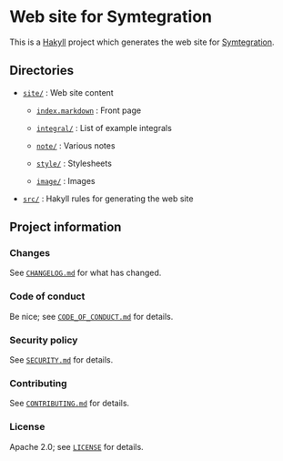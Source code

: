 # Web site for Symtegration

This is a [Hakyll] project which generates the web site for [Symtegration].

[Hakyll]: https://jaspervdj.be/hakyll/
[Symtegration]: https://symtegration.dev/

## Directories

* [`site/`](site/) : Web site content

  * [`index.markdown`](site/index.markdown) : Front page

  * [`integral/`](site/integral/) : List of example integrals

  * [`note/`](site/note/) : Various notes

  * [`style/`](site/style/) : Stylesheets

  * [`image/`](site/image/) : Images

* [`src/`](src/Symtegration/Site/) : Hakyll rules for generating the web site

## Project information

### Changes

See [`CHANGELOG.md`] for what has changed.

[`CHANGELOG.md`]: docs/CHANGELOG.md

### Code of conduct

Be nice; see [`CODE_OF_CONDUCT.md`] for details.

[`CODE_OF_CONDUCT.md`]: docs/CODE_OF_CONDUCT.md

### Security policy

See [`SECURITY.md`] for details.

[`SECURITY.md`]: docs/SECURITY.md

### Contributing

See [`CONTRIBUTING.md`] for details.

[`CONTRIBUTING.md`]: docs/CONTRIBUTING.md

### License

Apache 2.0; see [`LICENSE`] for details.

[`LICENSE`]: LICENSE
